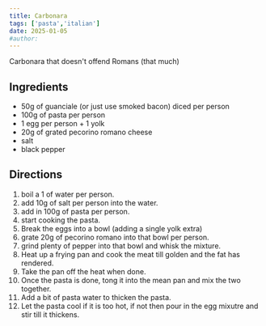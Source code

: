 ```yaml
---
title: Carbonara
tags: ['pasta','italian']
date: 2025-01-05
#author:
---
```

<!-- - ⏲️ Prep time: 2 min
- 🍳 Cook time: 9 min
- 🍽️ Servings: 2 -->

Carbonara that doesn't offend Romans (that much)

## Ingredients
- 50g of guanciale (or just use smoked bacon) diced per person
- 100g of pasta per person
- 1 egg per person + 1 yolk
- 20g of grated pecorino romano cheese
- salt
- black pepper

## Directions
1. boil a 1 of water per person.
2. add 10g of salt per person into the water.
3. add in 100g of pasta per person.
4. start cooking the pasta.
5. Break the eggs into a bowl (adding a single yolk extra)
6. grate 20g of pecorino romano into that bowl per person.
7. grind plenty of pepper into that bowl and whisk the mixture.
8. Heat up a frying pan and cook the meat till golden and the fat has rendered.
9. Take the pan off the heat when done.
9. Once the pasta is done, tong it into the mean pan and mix the two together.
10. Add a bit of pasta water to thicken the pasta.
11. Let the pasta cool if it is too hot, if not then pour in the egg mixutre and stir till it thickens.